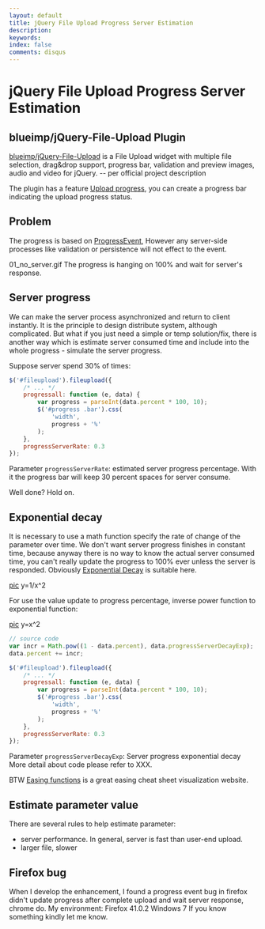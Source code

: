 ```yaml
---
layout: default
title: jQuery File Upload Progress Server Estimation
description: 
keywords: 
index: false
comments: disqus
---
```


# jQuery File Upload Progress Server Estimation

## blueimp/jQuery-File-Upload Plugin

[blueimp/jQuery-File-Upload](https://github.com/blueimp/jQuery-File-Upload) is a File Upload widget with multiple file selection, drag&drop support, progress bar, validation and preview images, audio and video for jQuery.
 -- per official project description

The plugin has a feature [Upload progress](https://github.com/blueimp/jQuery-File-Upload/wiki/Browser-support), you can create a progress bar indicating the upload progress status.

## Problem
The progress is based on [ProgressEvent](https://developer.mozilla.org/en-US/docs/Web/API/ProgressEvent), 
However any server-side processes like validation or persistence will not effect to the event.

01_no_server.gif
The progress is hanging on 100% and wait for server's response.

## Server progress
We can make the server process asynchronized and return to client instantly. It is the principle to design distribute system, although complicated.
But what if you just need a simple or temp solution/fix, there is another way which is estimate server consumed time and include into the whole progress - simulate the server progress.

Suppose server spend 30% of times:

```javascript
$('#fileupload').fileupload({
    /* ... */
    progressall: function (e, data) {
        var progress = parseInt(data.percent * 100, 10);
        $('#progress .bar').css(
            'width',
            progress + '%'
        );
    },
    progressServerRate: 0.3
});
```

Parameter `progressServerRate`: estimated server progress percentage.
With it the progress bar will keep 30 percent spaces for server consume.

Well done? Hold on. 

## Exponential decay

It is necessary to use a math function specify the rate of change of the parameter over time. We don't want server progress finishes in constant time, because anyway there is no way to know the actual server consumed time, you can't really update the progress to 100% ever unless the server is responded. 
Obviously [Exponential Decay](https://en.wikipedia.org/wiki/Exponential_decay) is suitable here.

[pic](https://www.google.com/?gws_rd=ssl#q=y%3D1%2Fx^2)
y=1/x^2

For use the value update to progress percentage, inverse power function to exponential function:

[pic](https://www.google.com/?gws_rd=ssl#q=y%3Dx^2)
y=x^2

```javascript
// source code
var incr = Math.pow((1 - data.percent), data.progressServerDecayExp);
data.percent += incr;
```

```javascript
$('#fileupload').fileupload({
    /* ... */
    progressall: function (e, data) {
        var progress = parseInt(data.percent * 100, 10);
        $('#progress .bar').css(
            'width',
            progress + '%'
        );
    },
    progressServerRate: 0.3
});
```

Parameter `progressServerDecayExp`: Server progress exponential decay
More detail about code please refer to XXX.

BTW [Easing functions](http://easings.net/) is a great easing cheat sheet visualization website.

## Estimate parameter value

There are several rules to help estimate parameter:
* server performance. In general, server is fast than user-end upload.
* larger file, slower

## Firefox bug

When I develop the enhancement, I found a progress event bug in firefox didn't update progress after complete upload and wait server response, chrome do.
My environment:
Firefox 41.0.2
Windows 7
If you know something kindly let me know.
